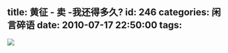 title: 黄征 - 卖 -我还得多久?
id: 246
categories: 闲言碎语
date: 2010-07-17 22:50:00
tags:
---

[![](http://m2.img.libdd.com/farm3/174/CA8AA0A8C4DD2BF56EC8AE21C1E10FAE_200_80.PNG)</img>](http://player.youku.com/player.php/sid/XMTg0MzcxMzI4/v.swf)
